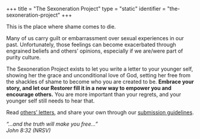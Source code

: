 +++
title = "The Sexoneration Project"
type = "static"
identifier = "the-sexoneration-project"
+++

<div class="theme-content " itemprop="mainEntityOfPage">
							<p>This is the place where shame comes to die.</p>
<p>Many of us carry guilt or embarrassment over sexual experiences&nbsp;in our past. Unfortunately, those feelings can become exacerbated through engrained beliefs and others’ opinions, especially if we are/were part of purity culture.</p>
<p>The Sexoneration Project exists to let you write a letter to your younger self, showing her the grace and unconditional love&nbsp;of God, setting her free from the shackles of shame to become who you are created to be. <strong>Embrace your story, and let our Restorer&nbsp;fill it in a new way to empower&nbsp;you and encourage others.</strong> You are more important than your regrets, and your younger self still&nbsp;needs to hear&nbsp;that.</p>
<p>Read <a href="/category/the-sexoneration-project/">others’ letters</a>, and&nbsp;share your own through our <a href="/submission-guidelines/">submission guidelines</a>.</p>
<p><em>“…and the truth will make you free…”</em><br>
<em>John 8:32 (NRSV)</em></p>
